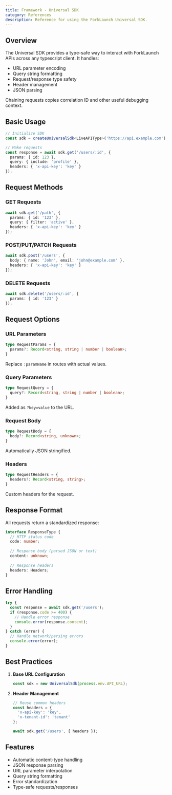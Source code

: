 ```yaml
---
title: Framework - Universal SDK
category: References
description: Reference for using the ForkLaunch Universal SDK.
---
```


## Overview

The Universal SDK provides a type-safe way to interact with ForkLaunch APIs across any typescript client. It handles:
- URL parameter encoding
- Query string formatting
- Request/response type safety
- Header management
- JSON parsing

Chaining requests copies correlation ID and other useful debugging context.

## Basic Usage

```typescript
// Initialize SDK
const sdk = createUniversalSdk<LiveAPIType>('https://api.example.com');

// Make requests
const response = await sdk.get('/users/:id', {
  params: { id: 123 },
  query: { include: 'profile' },
  headers: { 'x-api-key': 'key' }
});
```

## Request Methods

### GET Requests
```typescript
await sdk.get('/path', {
  params: { id: '123' },
  query: { filter: 'active' },
  headers: { 'x-api-key': 'key' }
});
```

### POST/PUT/PATCH Requests
```typescript
await sdk.post('/users', {
  body: { name: 'John', email: 'john@example.com' },
  headers: { 'x-api-key': 'key' }
});
```

### DELETE Requests
```typescript
await sdk.delete('/users/:id', {
  params: { id: '123' }
});
```

## Request Options

### URL Parameters
```typescript
type RequestParams = {
  params?: Record<string, string | number | boolean>;
}
```
Replace `:paramName` in routes with actual values.

### Query Parameters
```typescript
type RequestQuery = {
  query?: Record<string, string | number | boolean>;
}
```
Added as `?key=value` to the URL.

### Request Body
```typescript
type RequestBody = {
  body?: Record<string, unknown>;
}
```
Automatically JSON stringified.

### Headers
```typescript
type RequestHeaders = {
  headers?: Record<string, string>;
}
```
Custom headers for the request.

## Response Format

All requests return a standardized response:
```typescript
interface ResponseType {
  // HTTP status code
  code: number;
  
  // Response body (parsed JSON or text)
  content: unknown;
  
  // Response headers
  headers: Headers;
}
```

## Error Handling

```typescript
try {
  const response = await sdk.get('/users');
  if (response.code >= 400) {
    // Handle error response
    console.error(response.content);
  }
} catch (error) {
  // Handle network/parsing errors
  console.error(error);
}
```

## Best Practices
1. **Base URL Configuration**
   ```typescript
   const sdk = new UniversalSdk(process.env.API_URL);
   ```

2. **Header Management**
   ```typescript
   // Reuse common headers
   const headers = {
     'x-api-key': 'key',
     'x-tenant-id': 'tenant'
   };
   
   await sdk.get('/users', { headers });
   ```

## Features

- Automatic content-type handling
- JSON response parsing
- URL parameter interpolation
- Query string formatting
- Error standardization
- Type-safe requests/responses


